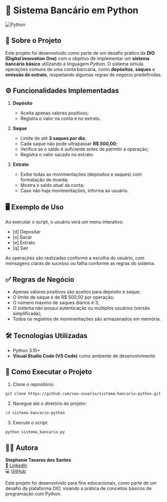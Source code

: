 # 🏦 Sistema Bancário em Python

![Python](https://img.shields.io/badge/Python-3.10%2B-blue)

## 📌 Sobre o Projeto

Este projeto foi desenvolvido como parte de um desafio prático da **DIO (Digital Innovation One)** com o objetivo de implementar um **sistema bancário básico** utilizando a linguagem Python. O sistema simula operações comuns de uma conta bancária, como **depósitos**, **saques** e **emissão de extrato**, respeitando algumas regras de negócio predefinidas.

## ⚙️ Funcionalidades Implementadas

1. **Depósito**
   - Aceita apenas valores positivos;
   - Registra o valor na conta e no extrato.

2. **Saque**
   - Limite de até **3 saques por dia**;
   - Cada saque não pode ultrapassar **R$ 500,00**;
   - Verifica se o saldo é suficiente antes de permitir a operação;
   - Registra o valor sacado no extrato.

3. **Extrato**
   - Exibe todas as movimentações (depósitos e saques) com formatação de moeda;
   - Mostra o saldo atual da conta;
   - Caso não haja movimentações, informa ao usuário.

## 🖥️ Exemplo de Uso

Ao executar o script, o usuário verá um menu interativo:
   - [d] Depositar
   - [s] Sacar
   - [e] Extrato
   - [q] Sair


As operações são realizadas conforme a escolha do usuário, com mensagens claras de sucesso ou falha conforme as regras do sistema.

## ✅ Regras de Negócio

- Apenas valores positivos são aceitos para depósito e saque;
- O limite de saque é de R$ 500,00 por operação;
- O número máximo de saques diários é 3;
- O sistema não possui autenticação ou múltiplos usuários (versão simplificada);
- Todos os registros de movimentações são armazenados em memória.

## 🛠️ Tecnologias Utilizadas

- Python 3.10+
- **Visual Studio Code (VS Code)** como ambiente de desenvolvimento

## 📂 Como Executar o Projeto

1. Clone o repositório:
```bash
git clone https://github.com/seu-usuario/sistema-bancario-python.git
```

2. Navegue até o diretório do projeto:
```bash
cd sistema-bancario-python
```

3. Execute o script:
```bash
python sistema_bancario.py
```
## 👩‍💻 Autora

**Stephanie Tavares dos Santos**  
🔗 [LinkedIn](https://www.linkedin.com/in/stephanie-t-santos/)  
💻 [GitHub](https://github.com/stephtavzz)  


Este projeto foi desenvolvido para fins educacionais, como parte de um desafio da plataforma DIO, visando a prática de conceitos básicos de programação com Python.
